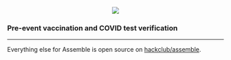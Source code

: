 <p align="center">
<img src="https://user-images.githubusercontent.com/76178582/180593814-2224de99-736a-4f8d-8b0a-a982db76a193.png">
</p>

### Pre-event vaccination and COVID test verification

---

 Everything else for Assemble is open source on [hackclub/assemble](https://github.com/hackclub/assemble).

